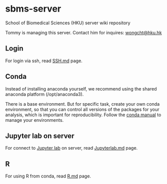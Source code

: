 # sbms-server
School of Biomedical Sciences (HKU) server wiki repository

Tommy is managing this server. Contact him for inquires: wongcht@hku.hk

## Login

For login via ssh, read [SSH.md](./SSH.md) page.

## Conda

Instead of installing anaconda yourself, we recommend using the shared anaconda 
platform (/opt/anaconda3). 

There is a base environment. But for specific task, create your own conda 
environment, so that you can control all versions of the packages for your 
analysis, which is important for reproducibility.
Follow the [conda manual](https://docs.conda.io/projects/conda/en/latest/user-guide/tasks/manage-environments.html) to manage your environments.

## Jupyter lab on server
For connect to [Jupyter lab](https://jupyterlab.readthedocs.io) on server, 
read [Jupyterlab.md](./Jupyterlab.md) page.

## R
For using R from conda, read [R.md](./R.md) page.
